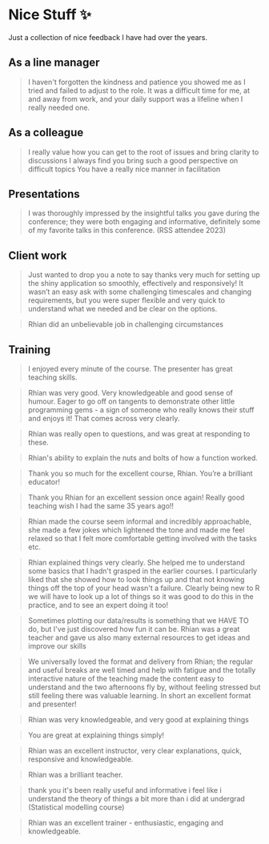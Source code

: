 # Nice Stuff :sparkles:

Just a collection of nice feedback I have had over the years.

## As a line manager

>  I haven't forgotten the kindness and patience you showed me as I tried and failed to adjust to the role. It was a difficult time for me, at and away from work, and your daily support was a lifeline when I really needed one.

## As a colleague

> I really value how you can get to the root of issues and bring clarity to discussions
> I always find you bring such a good perspective on difficult topics
> You have a really nice manner in facilitation
 
## Presentations

> I was thoroughly impressed by the insightful talks you gave during the conference; they were both engaging and informative, definitely some of my favorite talks in this conference.  (RSS attendee 2023)

## Client work

> Just wanted to drop you a note to say thanks very much for setting up the shiny application so smoothly, effectively and responsively! It wasn’t an easy ask with some challenging timescales and changing requirements, but you were super flexible and very quick to understand what we needed and be clear on the options.

> Rhian did an unbelievable job in challenging circumstances

## Training

> I enjoyed every minute of the course. The presenter has great teaching skills.


> Rhian was very good. Very knowledgeable and good sense of humour. Eager to go off on tangents to demonstrate other little programming gems - a sign of someone who really knows their stuff and enjoys it! That comes across very clearly.


> Rhian was really open to questions, and was great at responding to these.


> Rhian's ability to explain the nuts and bolts of how a function worked.


> Thank you so much for the excellent course, Rhian. You’re a brilliant educator!


> Thank you Rhian for an excellent session once again! Really good teaching wish I had the same 35 years ago!!


> Rhian made the course seem informal and incredibly approachable, she made a few jokes which lightened the tone and made me feel relaxed so that I felt more comfortable getting involved with the tasks etc.


> Rhian explained things very clearly. She helped me to understand some basics that I hadn't grasped in the earlier courses. I particularly liked that she showed how to look things up and that not knowing things off the top of your head wasn't a failure. Clearly being new to R we will have to look up a lot of things so it was good to do this in the practice, and to see an expert doing it too!


> Sometimes plotting our data/results is something that we HAVE TO do, but I've just discovered how fun it can be. Rhian was a great teacher and gave us also many external resources to get ideas and improve our skills

> We universally loved the format and delivery from Rhian; the regular and useful breaks are well timed and help with fatigue and the totally interactive nature of the teaching made the content easy to understand and the two afternoons fly by, without feeling stressed but still feeling there was valuable learning. In short an excellent format and presenter!

> Rhian was very knowledgeable, and very good at explaining things

> You are great at explaining things simply!

> Rhian was an excellent instructor, very clear explanations, quick, responsive and knowledgeable.


> Rhian was a brilliant teacher.

> thank you it's been really useful and informative i feel like i understand the theory of things a bit more than i did at undergrad (Statistical modelling course)

> Rhian was an excellent trainer - enthusiastic, engaging and knowledgeable.



